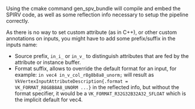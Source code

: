 Using the cmake command gen_spv_bundle will compile and embed the SPIRV code, as well as some reflection info necessary
to setup the pipeline correctly.

As there is no way to set custom attribute (as in C++), or other custom annotations on inputs, you might have to add
some prefix/suffix in the inputs name:

- Source prefix, `in_i_` or `in_v_` to distinguish attributes that are fed by the attribute or instance buffer.
- Format suffix, allows to override the default format for an input, for example:
  `in vec4 in_v_col_r8g8b8a8_unorm;` will result as
`VkVertexInputAttributeDescription{.format = VK_FORMAT_R8G8B8A8_UNORM ...}`
in the reflected info, but without the format specifier, it would be a `VK_FORMAT_R32G32B32A32_SFLOAT` which is the
implicit default for vec4.
